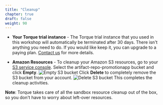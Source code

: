 ```yaml
---
title: "Cleanup"
chapter: true
draft: false
weight: 90
---
```


- **Your Torque trial instance** - The Torque trial instance that you used in this workshop will automatically be terminated after 30 days. There isn't anything you need to do. If you would like keep it, you can upgrade to a paying plan. [Contact us](https://info.quali.com/contact-us) for more details.

- **Amazon Resources** - To cleanup your Amazon S3 resources, go to your [S3 service console](https://s3.console.aws.amazon.com/s3/home#/listBuckets). Select the artifact-repo-promotionapp bucket and click **Empty**.
![Empty S3 bucket](/images/cleanup/delete-s3-3.png)
 Click **Delete** to completely remove the S3 bucket from your account.
![Delete S3 bucket](/images/cleanup/delete-s3-4.png)
 This completes the cleanup activities.
 
 __Note__: Torque takes care of all the sandbox resource cleanup out of the box, so you don't have to worry about left-over resources.
 
